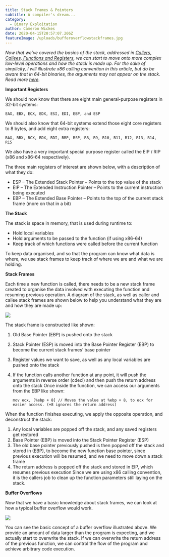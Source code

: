 ```yaml
---
title: Stack Frames & Pointers
subtitle: A compiler's dream...
category:
  - Binary Exploitation
author: Cameron Wickes
date: 2020-04-15T20:57:07.206Z
featureImage: /uploads/bufferoverflowstackframes.jpg
---
```

*Now that we’ve covered the basics of the stack, addressed in [Callers, Callees, Functions and Registers](https://www.cameronwickes.com/callers-callees-and-stack-frames), we can start to move onto more complex low-level operations and how the stack is made up. For the sake of simplicity, I will illustrate x86 calling convention in this article, but do be aware that in 64-bit binaries, the arguments may not appear on the stack. Read more [here](https://www.cameronwickes.co.uk/calling-conventions-x86-x64).*

**Important Registers** 

We should now know that there are eight main general-purpose registers in 32-bit systems:

```
EAX, EBX, ECX, EDX, ESI, EDI, EBP, and ESP
```

We should also know that 64-bit systems extend those eight core registers to 8 bytes, and add eight extra registers: 

```
RAX, RBX, RCX, RDX, RDI, RBP, RSP, R8, R9, R10, R11, R12, R13, R14, R15
```

We also have a very important special purpose register called the EIP / RIP (x86 and x86-64 respectively).

The three main registers of interest are shown below, with a description of what they do:

* ESP – The Extended Stack Pointer – Points to the top value of the stack
* EIP – The Extended Instruction Pointer – Points to the current instruction being executed
* EBP – The Extended Base Pointer – Points to the top of the current stack frame (more on that in a bit)

**The Stack** 

The stack is space in memory, that is used during runtime to:

* Hold local variables
* Hold arguments to be passed to the function (if using x86-64)
* Keep track of which functions were called before the current function

To keep data organised, and so that the program can know what data is where, we use stack frames to keep track of where we are and what we are holding. 

**Stack Frames** 

Each time a new function is called, there needs to be a new stack frame created to organise the data involved with executing the function and resuming previous operation. A diagram of the stack, as well as caller and callee stack frames are shown below to help you understand what they are and how they are made up:

![](/uploads/stackframescropped.jpg)

The stack frame is constructed like shown:

1. Old Base Pointer (EBP) is pushed onto the stack
2. Stack Pointer (ESP) is moved into the Base Pointer Register (EBP) to become the current stack frames’ base pointer
3. Register values we want to save, as well as any local variables are pushed onto the stack
4. If the function calls another function at any point, it will push the arguments in reverse order (cdecl) and then push the return address onto the stack Once inside the function, we can access our arguments from the EBP like shown: 

   `mov ecx, [%ebp + 8] // Moves the value at %ebp + 8, to ecx for easier access. (+8 ignores the return address)`

When the function finishes executing, we apply the opposite operation, and deconstruct the stack:

1. Any local variables are popped off the stack, and any saved registers get restored
2. Base Pointer (EBP) is moved into the Stack Pointer Register (ESP)
3. The old base pointer previously pushed is then popped off the stack and stored in (EBP), to become the new function base pointer, since previous execution will be resumed, and we need to move down a stack frame
4. The return address is popped off the stack and stored in EIP, which resumes previous execution Since we are using x86 calling convention, it is the callers job to clean up the function parameters still laying on the stack.

**Buffer Overflows** 

Now that we have a basic knowledge about stack frames, we can look at how a typical buffer overflow would work.

![](/uploads/bufferoverflowstackframes.jpg)

You can see the basic concept of a buffer overflow illustrated above. We provide an amount of data larger than the program is expecting, and we actually start to overwrite the stack. If we can overwrite the return address of the previous function, we can control the flow of the program and achieve arbitrary code execution.
